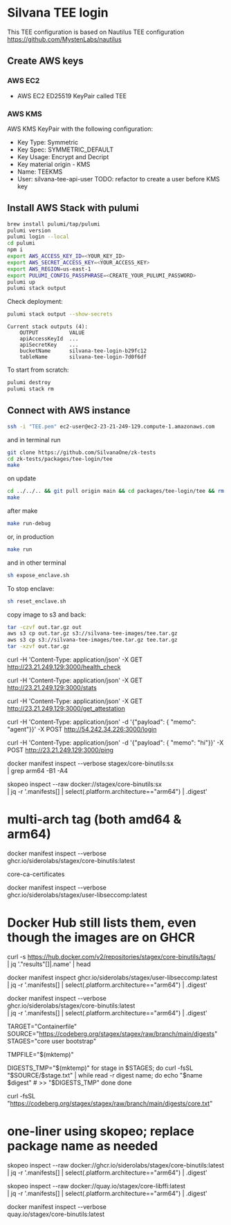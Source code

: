 # Silvana TEE login

This TEE configuration is based on Nautilus TEE configuration
https://github.com/MystenLabs/nautilus

## Create AWS keys

### AWS EC2

- AWS EC2 ED25519 KeyPair called TEE

### AWS KMS

AWS KMS KeyPair with the following configuration:

- Key Type: Symmetric
- Key Spec: SYMMETRIC_DEFAULT
- Key Usage: Encrypt and Decript
- Key material origin - KMS
- Name: TEEKMS
- User: silvana-tee-api-user TODO: refactor to create a user before KMS key

## Install AWS Stack with pulumi

```sh
brew install pulumi/tap/pulumi
pulumi version
pulumi login --local
cd pulumi
npm i
export AWS_ACCESS_KEY_ID=<YOUR_KEY_ID>
export AWS_SECRET_ACCESS_KEY=<YOUR_ACCESS_KEY>
export AWS_REGION=us-east-1
export PULUMI_CONFIG_PASSPHRASE=<CREATE_YOUR_PULUMI_PASSWORD>
pulumi up
pulumi stack output
```

Check deployment:

```sh
pulumi stack output --show-secrets
```

```
Current stack outputs (4):
    OUTPUT          VALUE
    apiAccessKeyId  ...
    apiSecretKey    ...
    bucketName      silvana-tee-login-b29fc12
    tableName       silvana-tee-login-7d0f6df
```

To start from scratch:

```sh
pulumi destroy
pulumi stack rm
```

## Connect with AWS instance

```sh
ssh -i "TEE.pem" ec2-user@ec2-23-21-249-129.compute-1.amazonaws.com
```

and in terminal run

```sh
git clone https://github.com/SilvanaOne/zk-tests
cd zk-tests/packages/tee-login/tee
make
```

on update

```sh
cd ../../.. && git pull origin main && cd packages/tee-login/tee && rm -rf out
make
```

after make

```sh
make run-debug
```

or, in production

```sh
make run
```

and in other terminal

```sh
sh expose_enclave.sh
```

To stop enclave:

```sh
sh reset_enclave.sh
```

copy image to s3 and back:

```sh
tar -czvf out.tar.gz out
aws s3 cp out.tar.gz s3://silvana-tee-images/tee.tar.gz
aws s3 cp s3://silvana-tee-images/tee.tar.gz tee.tar.gz
tar -xzvf out.tar.gz
```

curl -H 'Content-Type: application/json' -X GET http://23.21.249.129:3000/health_check

curl -H 'Content-Type: application/json' -X GET http://23.21.249.129:3000/stats

curl -H 'Content-Type: application/json' -X GET http://23.21.249.129:3000/get_attestation

curl -H 'Content-Type: application/json' -d '{"payload": { "memo": "agent"}}' -X POST http://54.242.34.226:3000/login

curl -H 'Content-Type: application/json' -d '{"payload": { "memo": "hi"}}' -X POST http://23.21.249.129:3000/ping

docker manifest inspect --verbose stagex/core-binutils:sx \
 | grep arm64 -B1 -A4

skopeo inspect --raw docker://stagex/core-binutils:sx \
 | jq -r '.manifests[] | select(.platform.architecture=="arm64") | .digest'

# multi-arch tag (both amd64 & arm64)

docker manifest inspect --verbose \
 ghcr.io/siderolabs/stagex/core-binutils:latest

core-ca-certificates

docker manifest inspect --verbose \
 ghcr.io/siderolabs/stagex/user-libseccomp:latest

# Docker Hub still lists them, even though the images are on GHCR

curl -s https://hub.docker.com/v2/repositories/stagex/core-binutils/tags/ \
 | jq '."results"[]|.name' | head

docker manifest inspect ghcr.io/siderolabs/stagex/user-libseccomp:latest \
 | jq -r '.manifests[]
| select(.platform.architecture=="arm64")
| .digest'

docker manifest inspect --verbose \
 ghcr.io/siderolabs/stagex/core-binutils:latest \
 | jq -r '.manifests[]
| select(.platform.architecture=="arm64")
| .digest'

TARGET="Containerfile"
SOURCE="https://codeberg.org/stagex/stagex/raw/branch/main/digests"
STAGES="core user bootstrap"

TMPFILE="$(mktemp)"

DIGESTS_TMP="$(mktemp)"
for stage in $STAGES; do
    curl -fsSL "$SOURCE/$stage.txt" | while read -r digest name; do
        echo "$name $digest" # >> "$DIGESTS_TMP"
done
done

curl -fsSL "https://codeberg.org/stagex/stagex/raw/branch/main/digests/core.txt"

# one-liner using skopeo; replace package name as needed

skopeo inspect --raw docker://ghcr.io/siderolabs/stagex/core-binutils:latest \
 | jq -r '.manifests[] | select(.platform.architecture=="arm64") | .digest'

skopeo inspect --raw docker://quay.io/stagex/core-libffi:latest \
 | jq -r '.manifests[] | select(.platform.architecture=="arm64") | .digest'

docker manifest inspect --verbose \
 quay.io/stagex/core-binutils:latest
